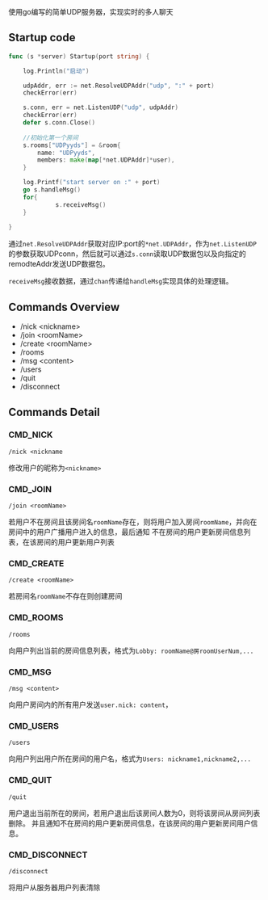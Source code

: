 使用go编写的简单UDP服务器，实现实时的多人聊天


## Startup code

```go
func (s *server) Startup(port string) {

	log.Println("启动")

	udpAddr, err := net.ResolveUDPAddr("udp", ":" + port)
	checkError(err)

	s.conn, err = net.ListenUDP("udp", udpAddr)
	checkError(err)
	defer s.conn.Close()
	
	//初始化第一个房间
	s.rooms["UDPyyds"] = &room{
		name: "UDPyyds",
		members: make(map[*net.UDPAddr]*user),
	}

	log.Printf("start server on :" + port)
	go s.handleMsg()
	for{
			 s.receiveMsg()
	}
	
}
```

通过`net.ResolveUDPAddr`获取对应IP:port的`*net.UDPAddr`，作为`net.ListenUDP`的参数获取UDPconn，然后就可以通过`s.conn`读取UDP数据包以及向指定的remodteAddr发送UDP数据包。

 `receiveMsg`接收数据，通过`chan`传递给`handleMsg`实现具体的处理逻辑。

## Commands Overview

- /nick \<nickname>
- /join \<roomName>
- /create \<roomName>
- /rooms 
- /msg \<content>
- /users 
- /quit
- /disconnect

## Commands Detail


### CMD_NICK

`/nick <nickname`

修改用户的昵称为`<nickname>`

### CMD_JOIN

`/join <roomName>`

若用户不在房间且该房间名`roomName`存在，则将用户加入房间`roomName`，并向在房间中的用户广播用户进入的信息，最后通知
不在房间的用户更新房间信息列表，在该房间的用户更新用户列表

### CMD_CREATE

`/create <roomName>`

若房间名`roomName`不存在则创建房间

### CMD_ROOMS

`/rooms`

向用户列出当前的房间信息列表，格式为`Lobby: roomName@房roomUserNum,...`

### CMD_MSG

`/msg <content>`

向用户房间内的所有用户发送`user.nick: content`，


### CMD_USERS

`/users`

向用户列出用户所在房间的用户名，格式为`Users: nickname1,nickname2,... `

### CMD_QUIT

`/quit`

用户退出当前所在的房间，若用户退出后该房间人数为0，则将该房间从房间列表删除。
并且通知不在房间的用户更新房间信息，在该房间的用户更新房间用户信息。

### CMD_DISCONNECT

`/disconnect`

将用户从服务器用户列表清除